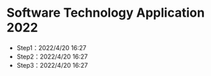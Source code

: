 # Software Technology Application 2022
- Step1：2022/4/20 16:27
- Step2：2022/4/20 16:27
- Step3：2022/4/20 16:27
